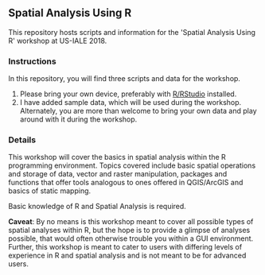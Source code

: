 ## Spatial Analysis Using R  

This repository hosts scripts and information for the 'Spatial Analysis Using R' workshop at US-IALE 2018.  

### Instructions

In this repository, you will find three scripts and data for the workshop.  

1. Please bring your own device, preferably with [R/RStudio](https://www.rstudio.com/products/rstudio/download/) installed.  
2. I have added sample data, which will be used during the workshop. Alternately, you are more than welcome to bring your own data and play around with it during the workshop.  

### Details

This workshop will cover the basics in spatial analysis within the R programming environment. Topics covered include basic spatial operations and storage of data, vector and raster manipulation, packages and functions that offer tools analogous to ones offered in QGIS/ArcGIS and basics of static mapping.  

Basic knowledge of R and Spatial Analysis is required.

**Caveat**: By no means is this workshop meant to cover all possible types of spatial analyses within R, but the hope is to provide a glimpse of analyses possible, that would often otherwise trouble you within a GUI environment. Further, this workshop is meant to cater to users with differing levels of experience in R and spatial analysis and is not meant to be for advanced users.  


